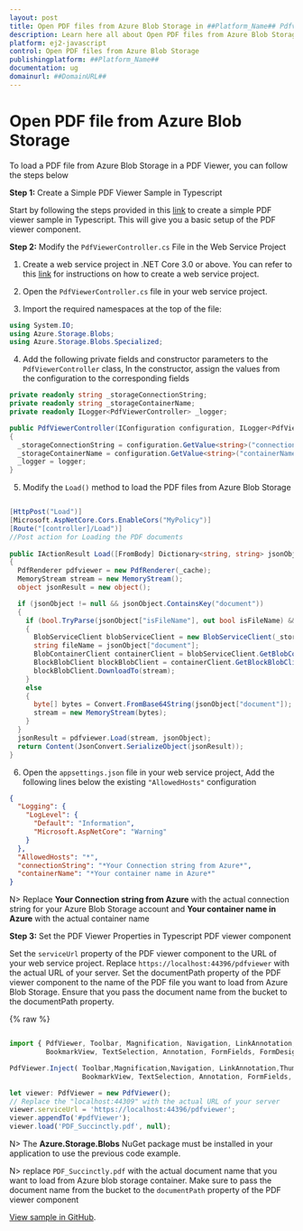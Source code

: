 ```yaml
---
layout: post
title: Open PDF files from Azure Blob Storage in ##Platform_Name## Pdfviewer control | Syncfusion
description: Learn here all about Open PDF files from Azure Blob Storage in Syncfusion ##Platform_Name## Pdfviewer control of Syncfusion Essential JS 2 and more.
platform: ej2-javascript
control: Open PDF files from Azure Blob Storage
publishingplatform: ##Platform_Name##
documentation: ug
domainurl: ##DomainURL##
---
```


# Open PDF file from Azure Blob Storage

To load a PDF file from Azure Blob Storage in a PDF Viewer, you can follow the steps below

**Step 1:** Create a Simple PDF Viewer Sample in Typescript

Start by following the steps provided in this [link](https://ej2.syncfusion.com/documentation/pdfviewer/getting-started) to create a simple PDF viewer sample in Typescript. This will give you a basic setup of the PDF viewer component.

**Step 2:** Modify the `PdfViewerController.cs` File in the Web Service Project

1. Create a web service project in .NET Core 3.0 or above. You can refer to this [link](https://www.syncfusion.com/kb/11063/how-to-create-pdf-viewer-web-service-in-net-core-3-0-and-above) for instructions on how to create a web service project.

2. Open the `PdfViewerController.cs` file in your web service project.

3. Import the required namespaces at the top of the file:

```csharp
using System.IO;
using Azure.Storage.Blobs;
using Azure.Storage.Blobs.Specialized;
```

4. Add the following private fields and constructor parameters to the `PdfViewerController` class, In the constructor, assign the values from the configuration to the corresponding fields

```csharp
private readonly string _storageConnectionString;
private readonly string _storageContainerName;
private readonly ILogger<PdfViewerController> _logger;

public PdfViewerController(IConfiguration configuration, ILogger<PdfViewerController> logger)
{
  _storageConnectionString = configuration.GetValue<string>("connectionString");
  _storageContainerName = configuration.GetValue<string>("containerName");
  _logger = logger;
}
```

5. Modify the `Load()` method to load the PDF files from  Azure Blob Storage

```csharp

[HttpPost("Load")]
[Microsoft.AspNetCore.Cors.EnableCors("MyPolicy")]
[Route("[controller]/Load")]
//Post action for Loading the PDF documents 
  
public IActionResult Load([FromBody] Dictionary<string, string> jsonObject)
{
  PdfRenderer pdfviewer = new PdfRenderer(_cache);
  MemoryStream stream = new MemoryStream();
  object jsonResult = new object();

  if (jsonObject != null && jsonObject.ContainsKey("document"))
  {
    if (bool.TryParse(jsonObject["isFileName"], out bool isFileName) && isFileName)
    {
      BlobServiceClient blobServiceClient = new BlobServiceClient(_storageConnectionString);
      string fileName = jsonObject["document"];
      BlobContainerClient containerClient = blobServiceClient.GetBlobContainerClient(_storageContainerName);
      BlockBlobClient blockBlobClient = containerClient.GetBlockBlobClient(fileName);
      blockBlobClient.DownloadTo(stream);
    }
    else
    {
      byte[] bytes = Convert.FromBase64String(jsonObject["document"]);
      stream = new MemoryStream(bytes);
    }
  }
  jsonResult = pdfviewer.Load(stream, jsonObject);
  return Content(JsonConvert.SerializeObject(jsonResult));
}
```

6. Open the `appsettings.json` file in your web service project, Add the following lines below the existing `"AllowedHosts"` configuration

```json
{
  "Logging": {
    "LogLevel": {
      "Default": "Information",
      "Microsoft.AspNetCore": "Warning"
    }
  },
  "AllowedHosts": "*",
  "connectionString": "*Your Connection string from Azure*",
  "containerName": "*Your container name in Azure*"
}
```

N> Replace **Your Connection string from Azure** with the actual connection string for your Azure Blob Storage account and **Your container name in Azure** with the actual container name 

**Step 3:**  Set the PDF Viewer Properties in Typescript PDF viewer component

Set the `serviceUrl` property of the PDF viewer component to the URL of your web service project. Replace `https://localhost:44396/pdfviewer` with the actual URL of your server. Set the documentPath property of the PDF viewer component to the name of the PDF file you want to load from Azure Blob Storage. Ensure that you pass the document name from the bucket to the documentPath property.

{% raw %}

```typescript

import { PdfViewer, Toolbar, Magnification, Navigation, LinkAnnotation,ThumbnailView,
         BookmarkView, TextSelection, Annotation, FormFields, FormDesigner} from '@syncfusion/ej2-pdfviewer';

PdfViewer.Inject( Toolbar,Magnification,Navigation, LinkAnnotation,ThumbnailView,
                  BookmarkView, TextSelection, Annotation, FormFields, FormDesigner);

let viewer: PdfViewer = new PdfViewer();
// Replace the "localhost:44309" with the actual URL of your server
viewer.serviceUrl = 'https://localhost:44396/pdfviewer';
viewer.appendTo('#pdfViewer');
viewer.load('PDF_Succinctly.pdf', null);

```

N> The **Azure.Storage.Blobs** NuGet package must be installed in your application to use the previous code example.

N> replace `PDF_Succinctly.pdf` with the actual document name that you want to load from Azure blob storage container. Make sure to pass the document name from the bucket to the `documentPath` property of the PDF viewer component

[View sample in GitHub](https://github.com/SyncfusionExamples/open-save-pdf-documents-in-azure-blob-storage).